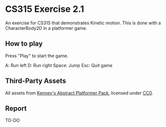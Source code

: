 # CS315 Exercise 2.1

An exercise for CS315 that demonstrates Kinetic motion. This is done with a CharacterBody2D in a platformer game.

## How to play

Press "Play" to start the game.

A: Run left
D: Run right
Space: Jump
Esc: Quit game

## Third-Party Assets

All assets from [Kenney's Abstract Platformer Pack](https://www.kenney.nl/assets/abstract-platformer), licensed under [CC0](https://creativecommons.org/publicdomain/zero/1.0/).

## Report

TO-DO